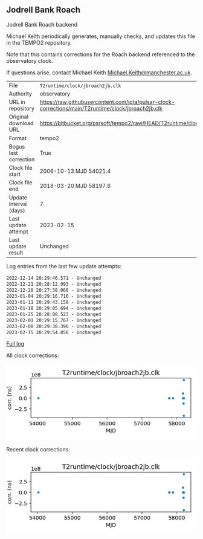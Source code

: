 
## Jodrell Bank Roach

Jodrell Bank Roach backend

Michael Keith periodically generates, manually checks, and updates
this file in the TEMPO2 repository.

Note that this contains corrections for the Roach backend referenced
to the observatory clock.

If questions arise, contact Michael Keith
<Michael.Keith@manchester.ac.uk>.

|     |     |
|:--- |:--- |
| File | `T2runtime/clock/jbroach2jb.clk` |
| Authority | observatory |
| URL in repository | <https://raw.githubusercontent.com/ipta/pulsar-clock-corrections/main/T2runtime/clock/jbroach2jb.clk> |
| Original download URL | <https://bitbucket.org/psrsoft/tempo2/raw/HEAD/T2runtime/clock/jbroach2jb.clk> |
| Format | tempo2 |
| Bogus last correction | True |
| Clock file start | 2006-10-13 MJD 54021.4 |
| Clock file end | 2018-03-20 MJD 58197.6 |
| Update interval (days) | 7 |
| Last update attempt | 2023-02-15 |
| Last update result | Unchanged |

Log entries from the last few update attempts:
```
2022-12-14 20:29:46.571 - Unchanged
2022-12-21 20:28:12.993 - Unchanged
2022-12-28 20:27:38.068 - Unchanged
2023-01-04 20:29:16.716 - Unchanged
2023-01-11 20:29:43.158 - Unchanged
2023-01-18 20:29:05.694 - Unchanged
2023-01-25 20:28:08.523 - Unchanged
2023-02-01 20:29:15.767 - Unchanged
2023-02-08 20:29:38.396 - Unchanged
2023-02-15 20:29:54.856 - Unchanged
```
[Full log](https://raw.githubusercontent.com/ipta/pulsar-clock-corrections/main/log/T2runtime/clock/jbroach2jb.clk.log)


All clock corrections:

![plot of all clock corrections](jbroach2jb.clk.png "All corrections")

Recent clock corrections:

![plot of recent clock corrections](jbroach2jb.clk.short.png "Recent corrections")

